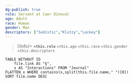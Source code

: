 ```yaml
---
dg-publish: true
role: Servant at Caer Dineval
age: Adult
race: Human
gender: Man
descriptors: ["Sadistic","Klutzy","Lackey"]
---
```


> [!info]+
> **`=this.role`**
> `=this.age` `=this.race` `=this.gender`
> `=this.descriptors` 

```dataview
TABLE WITHOUT ID
	file.link AS "§", 
	x AS "Interactions" FROM "Journal"
FLATTEN x WHERE contains(x,split(this.file.name," ")[0])
SORT file.name DESC
```
